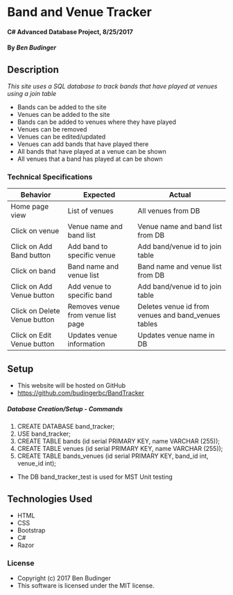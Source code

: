 # Band and Venue Tracker

#### C# Advanced Database Project, 8/25/2017

#### By _Ben Budinger_

## Description

_This site uses a SQL database to track bands that have played at venues using a join table_
* Bands can be added to the site
* Venues can be added to the site
* Bands can be added to venues where they have played
* Venues can be removed
* Venues can be edited/updated
* Venues can add bands that have played there
* All bands that have played at a venue can be shown
* All venues that a band has played at can be shown

### Technical Specifications

|Behavior|Expected|Actual|
|-|-|-|
|Home page view|List of venues|All venues from DB|
|Click on venue|Venue name and band list|Venue name and band list from DB|
|Click on Add Band button|Add band to specific venue|Add band/venue id to join table|
|Click on band|Band name and venue list|Band name and venue list from DB|
|Click on Add Venue button|Add venue to specific band|Add band/venue id to join table|
|Click on Delete Venue button|Removes venue from venue list page|Deletes venue id from venues and band_venues tables|
|Click on Edit Venue button|Updates venue information|Updates venue name in DB|


## Setup

* This website will be hosted on GitHub
* https://github.com/budingerbc/BandTracker

##### Database Creation/Setup - Commands
1. CREATE DATABASE band_tracker;
2. USE band_tracker;
3. CREATE TABLE bands (id serial PRIMARY KEY, name VARCHAR (255));
4. CREATE TABLE venues (id serial PRIMARY KEY, name VARCHAR (255));
5. CREATE TABLE bands_venues (id serial PRIMARY KEY, band_id int, venue_id int);

* The DB band_tracker_test is used for MST Unit testing

## Technologies Used

* HTML
* CSS
* Bootstrap
* C#
* Razor

### License

* Copyright (c) 2017 Ben Budinger
* This software is licensed under the MIT license.
